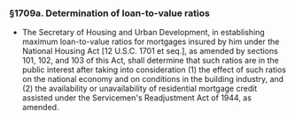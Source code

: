 ### §1709a. Determination of loan-to-value ratios
* The Secretary of Housing and Urban Development, in establishing maximum loan-to-value ratios for mortgages insured by him under the National Housing Act [12 U.S.C. 1701 et seq.], as amended by sections 101, 102, and 103 of this Act, shall determine that such ratios are in the public interest after taking into consideration (1) the effect of such ratios on the national economy and on conditions in the building industry, and (2) the availability or unavailability of residential mortgage credit assisted under the Servicemen's Readjustment Act of 1944, as amended.